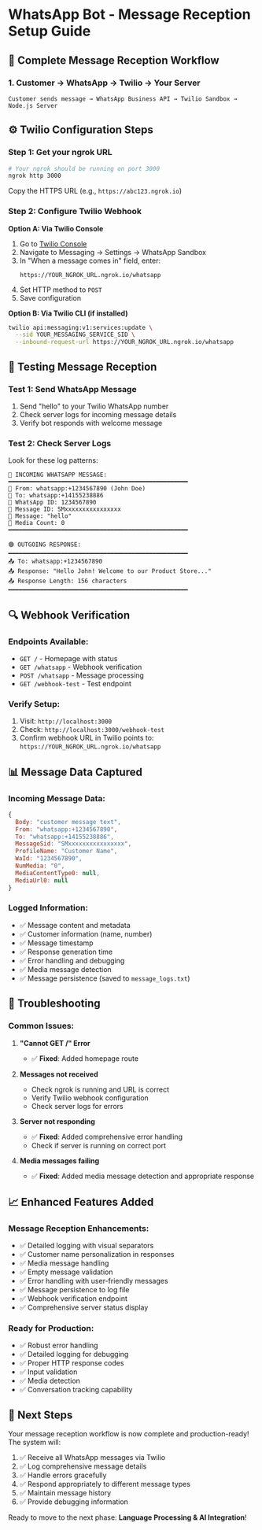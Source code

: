 # WhatsApp Bot - Message Reception Setup Guide

## 🔄 Complete Message Reception Workflow

### 1. **Customer → WhatsApp → Twilio → Your Server**

```
Customer sends message → WhatsApp Business API → Twilio Sandbox → Node.js Server
```

## ⚙️ Twilio Configuration Steps

### **Step 1: Get your ngrok URL**
```bash
# Your ngrok should be running on port 3000
ngrok http 3000
```

Copy the HTTPS URL (e.g., `https://abc123.ngrok.io`)

### **Step 2: Configure Twilio Webhook**

**Option A: Via Twilio Console**
1. Go to [Twilio Console](https://console.twilio.com)
2. Navigate to Messaging → Settings → WhatsApp Sandbox
3. In "When a message comes in" field, enter:
   ```
   https://YOUR_NGROK_URL.ngrok.io/whatsapp
   ```
4. Set HTTP method to `POST`
5. Save configuration

**Option B: Via Twilio CLI (if installed)**
```bash
twilio api:messaging:v1:services:update \
  --sid YOUR_MESSAGING_SERVICE_SID \
  --inbound-request-url https://YOUR_NGROK_URL.ngrok.io/whatsapp
```

## 📱 Testing Message Reception

### **Test 1: Send WhatsApp Message**
1. Send "hello" to your Twilio WhatsApp number
2. Check server logs for incoming message details
3. Verify bot responds with welcome message

### **Test 2: Check Server Logs**
Look for these log patterns:
```
🔵 INCOMING WHATSAPP MESSAGE:
━━━━━━━━━━━━━━━━━━━━━━━━━━━━━━━━━━━━━━━━━━━━━━━━━━━
📱 From: whatsapp:+1234567890 (John Doe)
📱 To: whatsapp:+14155238886
📱 WhatsApp ID: 1234567890
📱 Message ID: SMxxxxxxxxxxxxxxxx
📱 Message: "hello"
📱 Media Count: 0
━━━━━━━━━━━━━━━━━━━━━━━━━━━━━━━━━━━━━━━━━━━━━━━━━━━

🟢 OUTGOING RESPONSE:
━━━━━━━━━━━━━━━━━━━━━━━━━━━━━━━━━━━━━━━━━━━━━━━━━━━
📤 To: whatsapp:+1234567890
📤 Response: "Hello John! Welcome to our Product Store..."
📤 Response Length: 156 characters
━━━━━━━━━━━━━━━━━━━━━━━━━━━━━━━━━━━━━━━━━━━━━━━━━━━
```

## 🔍 Webhook Verification

### **Endpoints Available:**
- `GET /` - Homepage with status
- `GET /whatsapp` - Webhook verification
- `POST /whatsapp` - Message processing
- `GET /webhook-test` - Test endpoint

### **Verify Setup:**
1. Visit: `http://localhost:3000`
2. Check: `http://localhost:3000/webhook-test`
3. Confirm webhook URL in Twilio points to: `https://YOUR_NGROK_URL.ngrok.io/whatsapp`

## 📊 Message Data Captured

### **Incoming Message Data:**
```javascript
{
  Body: "customer message text",
  From: "whatsapp:+1234567890",
  To: "whatsapp:+14155238886", 
  MessageSid: "SMxxxxxxxxxxxxxxxx",
  ProfileName: "Customer Name",
  WaId: "1234567890",
  NumMedia: "0",
  MediaContentType0: null,
  MediaUrl0: null
}
```

### **Logged Information:**
- ✅ Message content and metadata
- ✅ Customer information (name, number)
- ✅ Message timestamp
- ✅ Response generation time
- ✅ Error handling and debugging
- ✅ Media message detection
- ✅ Message persistence (saved to `message_logs.txt`)

## 🚨 Troubleshooting

### **Common Issues:**

1. **"Cannot GET /" Error**
   - ✅ **Fixed**: Added homepage route

2. **Messages not received**
   - Check ngrok is running and URL is correct
   - Verify Twilio webhook configuration
   - Check server logs for errors

3. **Server not responding**
   - ✅ **Fixed**: Added comprehensive error handling
   - Check if server is running on correct port

4. **Media messages failing**
   - ✅ **Fixed**: Added media message detection and appropriate response

## 📈 Enhanced Features Added

### **Message Reception Enhancements:**
- ✅ Detailed logging with visual separators
- ✅ Customer name personalization in responses
- ✅ Media message handling
- ✅ Empty message validation
- ✅ Error handling with user-friendly messages
- ✅ Message persistence to log file
- ✅ Webhook verification endpoint
- ✅ Comprehensive server status display

### **Ready for Production:**
- ✅ Robust error handling
- ✅ Detailed logging for debugging
- ✅ Proper HTTP response codes
- ✅ Input validation
- ✅ Media detection
- ✅ Conversation tracking capability

## 🎯 Next Steps

Your message reception workflow is now complete and production-ready! The system will:

1. ✅ Receive all WhatsApp messages via Twilio
2. ✅ Log comprehensive message details
3. ✅ Handle errors gracefully
4. ✅ Respond appropriately to different message types
5. ✅ Maintain message history
6. ✅ Provide debugging information

Ready to move to the next phase: **Language Processing & AI Integration**!